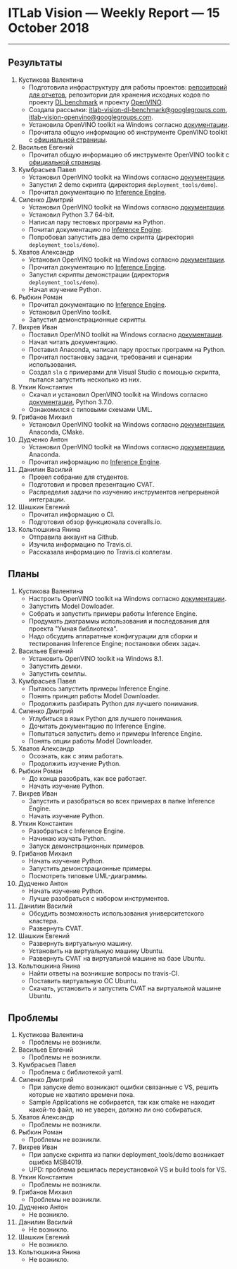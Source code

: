 ﻿# ITLab Vision — Weekly Report — 15 October 2018

----------------

## Результаты

  1. Кустикова Валентина
     - Подготовила инфраструктуру для работы проектов:
       [репозиторий для отчетов][itlab-vision-reports],
       репозитории для хранения исходных кодов по проекту
       [DL benchmark][openvino-dl-benchmark] и проекту
       [OpenVINO][openvino-smart-library].
     - Создала рассылки: itlab-vision-dl-benchmark@googlegroups.com,
       itlab-vision-openvino@googlegroups.com.
     - Установила OpenVINO toolkit на Windows согласно
       [документации][openvino-install-docs].
     - Прочитала общую информацию об инструменте OpenVINO toolkit
       с [официальной страницы][openvino-toolkit-official].
  1. Васильев Евгений
     - Прочитал общую информацию об инструменте OpenVINO toolkit
       с [официальной страницы][openvino-toolkit-official].
  1. Кумбрасьев Павел
     - Установил OpenVINO toolkit на Windows согласно
       [документации][openvino-install-docs].
     - Запустил 2 demo скрипта (директория `deployment_tools/demo`).
     - Прочитал документацию по [Inference Engine][inference-engine-guide].
  1. Силенко Дмитрий
     - Установил OpenVINO toolkit на Windows согласно
       [документации][openvino-install-docs].
     - Установил Python 3.7 64-bit.
     - Написал пару тестовых программ на Python.
     - Почитал документацию по [Inference Engine][inference-engine-guide].
     - Попробовал запустить два demo скрипта (директория
       `deployment_tools/demo`).
  1. Хватов Александр
     - Установил OpenVINO toolkit на Windows согласно
       [документации][openvino-install-docs].
     - Прочитал документацию по [Inference Engine][inference-engine-guide].
     - Запустил скрипты демонстрации (директория `deployment_tools/demo`).
     - Начал изучение Python.
  1. Рыбкин Роман
     - Прочитал документацию по [Inference Engine][inference-engine-guide].
     - Установил OpenVino toolkit.
     - Запустил демонстрационные скрипты.
  1. Вихрев Иван
     - Поставил OpenVINO toolkit на Windows согласно
       [документации][openvino-install-docs].
     - Начал читать документацию.
     - Поставил Anaconda, написал пару простых программ на Python.
     - Прочитал постановку задачи, требования и сценарии использования.
     - Создал `sln` c примерами для Visual Studio c помощью
       скрипта, пытался запустить несколько из них.
  1. Уткин Константин
     - Скачал и установил OpenVINO toolkit на Windows согласно
       [документации][openvino-install-docs], Python 3.7.0.
     - Ознакомился с типовыми схемами UML.
  1. Грибанов Михаил
     - Установил OpenVINO toolkit на Windows согласно
       [документации][openvino-install-docs], Anaconda, CMake.
  1. Дудченко Антон
     - Установил OpenVINO toolkit на Windows согласно
       [документации][openvino-install-docs], Anaconda.
     - Прочитал информацию по [Inference Engine][inference-engine-guide].
  1. Данилин Василий
     - Провел собрание для студентов.
     - Подготовил и провел презентацию CVAT.
     - Распределил задачи по изучению инструментов непрерывной интеграции.
  1. Шашкин Евгений
     - Прочитал информацию о CI.
     - Подготовил обзор функционала coveralls.io.
  1. Кольтюшкина Янина
     - Отправила аккаунт на Github.
     - Изучила информацию по Travis.ci.
     - Рассказала информацию по Travis.ci коллегам.

## Планы

  1. Кустикова Валентина
     - Настроить OpenVINO toolkit на Windows согласно
       [документации][openvino-install-docs].
     - Запустить Model Dowloader.
     - Собрать и запустить примеры работы Inference Engine.
     - Продумать диаграммы использования и последования
       для проекта "Умная библиотека".
     - Надо обсудить аппаратные конфигурации для сборки
       и тестирования Inference Engine; постановки обеих задач.
  1. Васильев Евгений
     - Установить OpenVINO toolkit на Windows 8.1.
     - Запустить демки.
     - Запустить семплы.
  1. Кумбрасьев Павел
     - Пытаюсь запустить примеры Inference Engine.
     - Понять принцип работы Model Downloader.
     - Продолжить разбирать Python для лучшего понимания.
  1. Силенко Дмитрий
     - Углубиться в язык Python для лучшего понимания.
     - Дочитать документацию по Inference Engine.
     - Попытаться запустить demo и примеры Inference Engine.
     - Понять опции работы Model Downloader.
  1. Хватов Александр
     - Осознать, как с этим работать.
     - Продолжить изучение Python.
  1. Рыбкин Роман
     - До конца разобрать, как все работает.
     - Начать изучение Python.
  1. Вихрев Иван
     - Запустить и разобраться во всех примерах в папке
       Inference Engine.
     - Начать изучение Python.
  1. Уткин Константин
     - Разобраться с Inference Engine.
     - Начинаю изучать Python.
     - Запуск демонстрационных примеров.
  1. Грибанов Михаил
     - Начать изучение Python.
     - Запустить демонстрационные примеры.
     - Посмотреть типовые UML-диаграммы.
  1. Дудченко Антон
     - Начать изучение Python.
     - Лучше разобраться с набором инструментов.
  1. Данилин Василий
     - Обсудить возможность использования университетского кластера.
     - Развернуть CVAT.
  1. Шашкин Евгений
     - Развернуть виртуальную машину.
     - Установить на виртуальную машину Ubuntu.
     - Развернуть CVAT на виртуальной машине на базе Ubuntu.
  1. Кольтюшкина Янина
     - Найти ответы на возникшие вопросы по travis-CI.
     - Поставить виртуальную ОС Ubuntu.
     - Скачать, установить и запустить CVAT на виртуальной машине Ubuntu.

## Проблемы

  1. Кустикова Валентина
     - Проблемы не возникли.
  1. Васильев Евгений
     - Проблемы не возникли.
  1. Кумбрасьев Павел
     - Проблема с библиотекой yaml.
  1. Силенко Дмитрий
     - При запуске demo возникают ошибки связанные с VS, решить
       которые не хватило времени пока.
     - Sample Applications не собирается, так как cmake не находит
       какой-то файл, но не уверен, должно ли оно собираться.
  1. Хватов Александр
     - Проблемы не возникли.
  1. Рыбкин Роман
     - Проблемы не возникли.
  1. Вихрев Иван
     - При запуске скрипта из папки deployment_tools/demo
       возникает ошибка MSB4019. 
     - UPD: проблема решилась переустановкой VS и build tools for VS.
  1. Уткин Константин
     - Проблемы не возникли.
  1. Грибанов Михаил
     - Проблемы не возникли.
  1. Дудченко Антон
     - Не возникло. 
  1. Данилин Василий
     - Не возникло.
  1. Шашкин Евгений
     - Не возникло.
  1. Кольтюшкина Янина
     - Не возникло.


<!-- LINKS -->
[openvino-install-docs]: https://software.intel.com/en-us/articles/OpenVINO-Install-Windows#next-steps
[inference-engine-guide]: https://software.intel.com/en-us/articles/OpenVINO-InferEngine
[itlab-vision-reports]: https://github.com/itlab-vision/reports
[openvino-dl-benchmark]: https://github.com/itlab-vision/openvino-dl-benchmark
[openvino-smart-library]: https://github.com/itlab-vision/openvino-smart-library
[openvino-toolkit-official]: https://software.intel.com/en-us/openvino-toolkit
